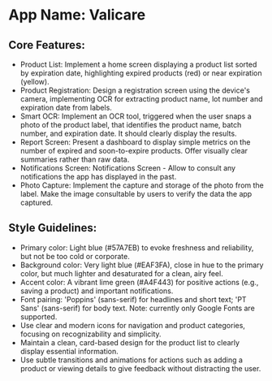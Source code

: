# **App Name**: Valicare

## Core Features:

- Product List: Implement a home screen displaying a product list sorted by expiration date, highlighting expired products (red) or near expiration (yellow).
- Product Registration: Design a registration screen using the device's camera, implementing OCR for extracting product name, lot number and expiration date from labels.
- Smart OCR: Implement an OCR tool, triggered when the user snaps a photo of the product label, that identifies the product name, batch number, and expiration date. It should clearly display the results.
- Report Screen: Present a dashboard to display simple metrics on the number of expired and soon-to-expire products. Offer visually clear summaries rather than raw data.
- Notifications Screen: Notifications Screen - Allow to consult any notifications the app has displayed in the past.
- Photo Capture: Implement the capture and storage of the photo from the label. Make the image consultable by users to verify the data the app captured.

## Style Guidelines:

- Primary color: Light blue (#57A7EB) to evoke freshness and reliability, but not be too cold or corporate.
- Background color: Very light blue (#EAF3FA), close in hue to the primary color, but much lighter and desaturated for a clean, airy feel.
- Accent color: A vibrant lime green (#A4F443) for positive actions (e.g., saving a product) and important notifications.
- Font pairing: 'Poppins' (sans-serif) for headlines and short text; 'PT Sans' (sans-serif) for body text. Note: currently only Google Fonts are supported.
- Use clear and modern icons for navigation and product categories, focusing on recognizability and simplicity.
- Maintain a clean, card-based design for the product list to clearly display essential information.
- Use subtle transitions and animations for actions such as adding a product or viewing details to give feedback without distracting the user.